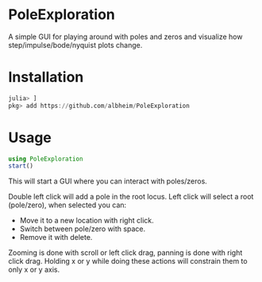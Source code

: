 # PoleExploration

A simple GUI for playing around with poles and zeros and visualize how step/impulse/bode/nyquist plots change.

# Installation

```julia
julia> ]
pkg> add https://github.com/albheim/PoleExploration
```

# Usage 

```julia
using PoleExploration
start()
```

This will start a GUI where you can interact with poles/zeros. 

Double left click will add a pole in the root locus.
Left click will select a root (pole/zero), when selected you can:
* Move it to a new location with right click.
* Switch between pole/zero with space.
* Remove it with delete.

Zooming is done with scroll or left click drag, panning is done with right click drag. Holding x or y while doing these actions will constrain them to only x or y axis.
